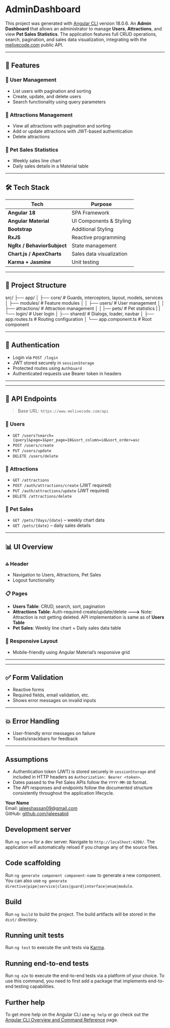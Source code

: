 # AdminDashboard

This project was generated with [Angular CLI](https://github.com/angular/angular-cli) version 18.0.6.
An **Admin Dashboard** that allows an administrator to manage **Users**, **Attractions**, and view **Pet Sales Statistics**. The application features full CRUD operations, search, pagination, and sales data visualization, integrating with the [melivecode.com](https://www.melivecode.com/) public API.

---

## 🚀 Features

### 👥 User Management

- List users with pagination and sorting
- Create, update, and delete users
- Search functionality using query parameters

### 🎡 Attractions Management

- View all attractions with pagination and sorting
- Add or update attractions with JWT-based authentication
- Delete attractions

### 🐾 Pet Sales Statistics

- Weekly sales line chart
- Daily sales details in a Material table

---

## 🛠 Tech Stack

| Tech                       | Purpose                  |
| -------------------------- | ------------------------ |
| **Angular 18**             | SPA Framework            |
| **Angular Material**       | UI Components & Styling  |
| **Bootstrap**              | Additional Styling       |
| **RxJS**                   | Reactive programming     |
| **NgRx / BehaviorSubject** | State management         |
| **Chart.js / ApexCharts**  | Sales data visualization |
| **Karma + Jasmine**        | Unit testing             |

---

## 🧱 Project Structure

src/
├── app/
│ ├── core/ # Guards, interceptors, layout, models, services
│ ├── modules/ # Feature modules
│ │ ├── users/ # User management
│ │ ├── attractions/ # Attraction management
│ │ |── pets/ # Pet statistics
| | └── login/ # User login
│ ├── shared/ # Dialogs, loader, navbar
│ ├── app.routes.ts # Routing configuration
│ └── app.component.ts # Root component

---

## 🔐 Authentication

- Login via `POST /login`
- JWT stored securely in `sessionStorage`
- Protected routes using `AuthGuard`
- Authenticated requests use Bearer token in headers

---

---

## 🔗 API Endpoints

> Base URL: `https://www.melivecode.com/api`

### 🧍 Users

- `GET /users?search={query}&page=1&per_page=10&sort_column=id&sort_order=asc`
- `POST /users/create`
- `PUT /users/update`
- `DELETE /users/delete`

### 🏰 Attractions

- `GET /attractions`
- `POST /auth/attractions/create` (JWT required)
- `PUT /auth/attractions/update` (JWT required)
- `DELETE /attractions/delete`

### 🐶 Pet Sales

- `GET /pets/7days/{date}` – weekly chart data
- `GET /pets/{date}` – daily sales details

---

## 📊 UI Overview

### 🔝 Header

- Navigation to Users, Attractions, Pet Sales
- Logout functionality

### 📋 Pages

- **Users Table**: CRUD, search, sort, pagination
- **Attractions Table**: Auth-required create/update/delete
  **--->** Note: Attraction is not getting deleted. API implementation is same as of **Users Table**
- **Pet Sales**: Weekly line chart + Daily sales data table

### 📱 Responsive Layout

- Mobile-friendly using Angular Material’s responsive grid

---

---

## ✅ Form Validation

- Reactive forms
- Required fields, email validation, etc.
- Shows error messages on invalid inputs

---

## 💥 Error Handling

- User-friendly error messages on failure
- Toasts/snackbars for feedback

---

## Assumptions

- Authentication token (JWT) is stored securely in `sessionStorage` and included in HTTP headers as `Authorization: Bearer <token>`.
- Dates passed to the Pet Sales APIs follow the `YYYY-MM-DD` format.
- The API responses and endpoints follow the documented structure consistently throughout the application lifecycle.

**Your Name**  
Email: jaleeshassan09@gmail.com  
GitHub: [github.com/jaleesabid](https://github.com/jaleesabid)

## Development server

Run `ng serve` for a dev server. Navigate to `http://localhost:4200/`. The application will automatically reload if you change any of the source files.

## Code scaffolding

Run `ng generate component component-name` to generate a new component. You can also use `ng generate directive|pipe|service|class|guard|interface|enum|module`.

## Build

Run `ng build` to build the project. The build artifacts will be stored in the `dist/` directory.

## Running unit tests

Run `ng test` to execute the unit tests via [Karma](https://karma-runner.github.io).

## Running end-to-end tests

Run `ng e2e` to execute the end-to-end tests via a platform of your choice. To use this command, you need to first add a package that implements end-to-end testing capabilities.

## Further help

To get more help on the Angular CLI use `ng help` or go check out the [Angular CLI Overview and Command Reference](https://angular.dev/tools/cli) page.
